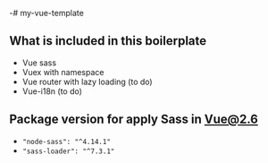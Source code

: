 -# my-vue-template

## What is included in this boilerplate
- Vue sass
- Vuex with namespace 
- Vue router with lazy loading (to do)
- Vue-i18n (to do)

## Package version for apply Sass in Vue@2.6
- `"node-sass": "^4.14.1"`
- `"sass-loader": "^7.3.1"`